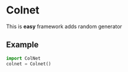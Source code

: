 # Colnet
This is **easy** framework adds random generator
## Example
```python
import ColNet
colnet = Colnet()
```
